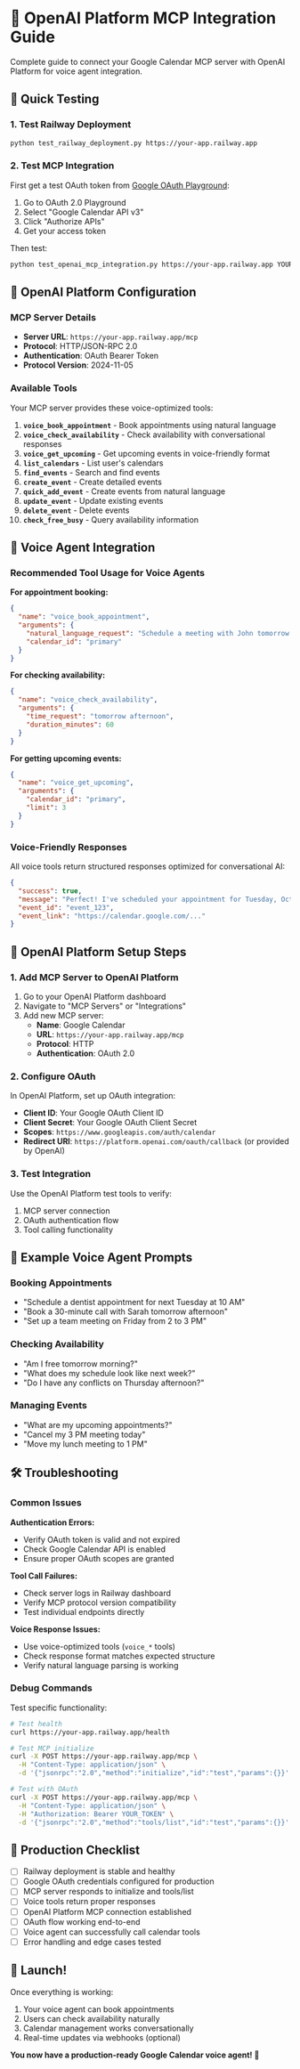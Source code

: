 # 🤖 OpenAI Platform MCP Integration Guide

Complete guide to connect your Google Calendar MCP server with OpenAI Platform for voice agent integration.

## 🚀 Quick Testing

### 1. Test Railway Deployment

```bash
python test_railway_deployment.py https://your-app.railway.app
```

### 2. Test MCP Integration

First get a test OAuth token from [Google OAuth Playground](https://developers.google.com/oauthplayground/):
1. Go to OAuth 2.0 Playground
2. Select "Google Calendar API v3"
3. Click "Authorize APIs"
4. Get your access token

Then test:
```bash
python test_openai_mcp_integration.py https://your-app.railway.app YOUR_OAUTH_TOKEN
```

## 🔗 OpenAI Platform Configuration

### MCP Server Details

- **Server URL**: `https://your-app.railway.app/mcp`
- **Protocol**: HTTP/JSON-RPC 2.0
- **Authentication**: OAuth Bearer Token
- **Protocol Version**: 2024-11-05

### Available Tools

Your MCP server provides these voice-optimized tools:

1. **`voice_book_appointment`** - Book appointments using natural language
2. **`voice_check_availability`** - Check availability with conversational responses
3. **`voice_get_upcoming`** - Get upcoming events in voice-friendly format
4. **`list_calendars`** - List user's calendars
5. **`find_events`** - Search and find events
6. **`create_event`** - Create detailed events
7. **`quick_add_event`** - Create events from natural language
8. **`update_event`** - Update existing events
9. **`delete_event`** - Delete events
10. **`check_free_busy`** - Query availability information

## 🎤 Voice Agent Integration

### Recommended Tool Usage for Voice Agents

**For appointment booking:**
```json
{
  "name": "voice_book_appointment",
  "arguments": {
    "natural_language_request": "Schedule a meeting with John tomorrow at 2 PM for one hour",
    "calendar_id": "primary"
  }
}
```

**For checking availability:**
```json
{
  "name": "voice_check_availability",
  "arguments": {
    "time_request": "tomorrow afternoon",
    "duration_minutes": 60
  }
}
```

**For getting upcoming events:**
```json
{
  "name": "voice_get_upcoming",
  "arguments": {
    "calendar_id": "primary",
    "limit": 3
  }
}
```

### Voice-Friendly Responses

All voice tools return structured responses optimized for conversational AI:

```json
{
  "success": true,
  "message": "Perfect! I've scheduled your appointment for Tuesday, October 22 at 2:00 PM.",
  "event_id": "event_123",
  "event_link": "https://calendar.google.com/..."
}
```

## 🔧 OpenAI Platform Setup Steps

### 1. Add MCP Server to OpenAI Platform

1. Go to your OpenAI Platform dashboard
2. Navigate to "MCP Servers" or "Integrations"
3. Add new MCP server:
   - **Name**: Google Calendar
   - **URL**: `https://your-app.railway.app/mcp`
   - **Protocol**: HTTP
   - **Authentication**: OAuth 2.0

### 2. Configure OAuth

In OpenAI Platform, set up OAuth integration:
- **Client ID**: Your Google OAuth Client ID
- **Client Secret**: Your Google OAuth Client Secret
- **Scopes**: `https://www.googleapis.com/auth/calendar`
- **Redirect URI**: `https://platform.openai.com/oauth/callback` (or provided by OpenAI)

### 3. Test Integration

Use the OpenAI Platform test tools to verify:
1. MCP server connection
2. OAuth authentication flow
3. Tool calling functionality

## 📝 Example Voice Agent Prompts

### Booking Appointments
- "Schedule a dentist appointment for next Tuesday at 10 AM"
- "Book a 30-minute call with Sarah tomorrow afternoon"
- "Set up a team meeting on Friday from 2 to 3 PM"

### Checking Availability
- "Am I free tomorrow morning?"
- "What does my schedule look like next week?"
- "Do I have any conflicts on Thursday afternoon?"

### Managing Events
- "What are my upcoming appointments?"
- "Cancel my 3 PM meeting today"
- "Move my lunch meeting to 1 PM"

## 🛠️ Troubleshooting

### Common Issues

**Authentication Errors:**
- Verify OAuth token is valid and not expired
- Check Google Calendar API is enabled
- Ensure proper OAuth scopes are granted

**Tool Call Failures:**
- Check server logs in Railway dashboard
- Verify MCP protocol version compatibility
- Test individual endpoints directly

**Voice Response Issues:**
- Use voice-optimized tools (`voice_*` tools)
- Check response format matches expected structure
- Verify natural language parsing is working

### Debug Commands

Test specific functionality:
```bash
# Test health
curl https://your-app.railway.app/health

# Test MCP initialize
curl -X POST https://your-app.railway.app/mcp \
  -H "Content-Type: application/json" \
  -d '{"jsonrpc":"2.0","method":"initialize","id":"test","params":{}}'

# Test with OAuth
curl -X POST https://your-app.railway.app/mcp \
  -H "Content-Type: application/json" \
  -H "Authorization: Bearer YOUR_TOKEN" \
  -d '{"jsonrpc":"2.0","method":"tools/list","id":"test","params":{}}'
```

## 🎯 Production Checklist

- [ ] Railway deployment is stable and healthy
- [ ] Google OAuth credentials configured for production
- [ ] MCP server responds to initialize and tools/list
- [ ] Voice tools return proper responses
- [ ] OpenAI Platform MCP connection established
- [ ] OAuth flow working end-to-end
- [ ] Voice agent can successfully call calendar tools
- [ ] Error handling and edge cases tested

## 🚀 Launch!

Once everything is working:
1. Your voice agent can book appointments
2. Users can check availability naturally
3. Calendar management works conversationally
4. Real-time updates via webhooks (optional)

**You now have a production-ready Google Calendar voice agent! 🎉**